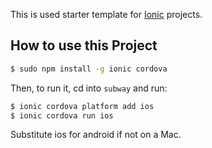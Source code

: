 This is used starter template for [Ionic](http://ionicframework.com/docs/) projects.

## How to use this Project

```bash
$ sudo npm install -g ionic cordova
```

Then, to run it, cd into `subway` and run:

```bash
$ ionic cordova platform add ios
$ ionic cordova run ios
```

Substitute ios for android if not on a Mac.

